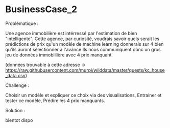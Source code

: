 # BusinessCase_2

Problématique :

Une agence immobilière est intérressé par l'estimation de bien "intelligente". Cette agence, par curiosité, voudrais savoir quels serait les prédictions de prix qu'un modèle de machine learning donnerais sur 4 bien qu'ils auront sélectionner à l'avance
Ils nous communiquent donc un gros jeu de données immobillière avec 4 prix manquant.

(données trouvable à cette adresse -> https://raw.githubusercontent.com/murpi/wilddata/master/quests/kc_house_data.csv)

Challenge :

Choisir un modèle et expliquer ce choix via des visualisations, 
Entrainer et tester ce modèle,
Prédire les 4 prix manquants.


Solution :

bientot dispo
